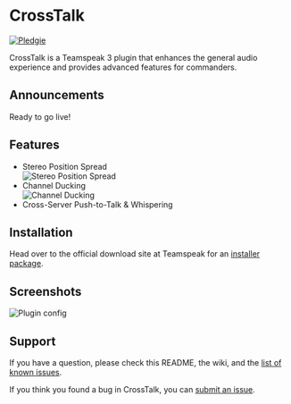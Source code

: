 # CrossTalk
[![Pledgie](https://www.pledgie.com/campaigns/18898.png "Click here to lend your support to CrossTalk and make a donation!")][pledgie]

CrossTalk is a Teamspeak 3 plugin that enhances the general audio experience and provides advanced features for commanders.

[pledgie]: http://www.pledgie.com/campaigns/18898

## Announcements

Ready to go live!

## Features

* Stereo Position Spread  
![Stereo Position Spread](https://github.com/thorwe/CrossTalk/raw/master/misc/sps.png "Stereo Position Spread")
* Channel Ducking  
![Channel Ducking](https://github.com/thorwe/CrossTalk/raw/master/misc/sps.png "Channel Ducking")
* Cross-Server Push-to-Talk & Whispering

## Installation

Head over to the official download site at Teamspeak for an [installer package](http://addons.teamspeak.com/).

## Screenshots

![Plugin config](https://github.com/thorwe/CrossTalk/raw/master/misc/crosstalk_screenie.png "plugin config")

## Support

If you have a question, please check this README, the wiki, and the [list of
known issues][troubleshoot].

[troubleshoot]: https://github.com/thorwe/CrossTalk/wiki/Troubleshoot

If you think you found a bug in CrossTalk, you can [submit an issue](https://github.com/thorwe/CrossTalk/issues/new).